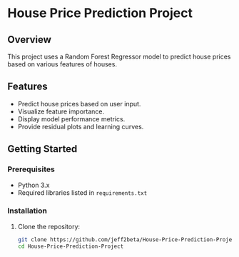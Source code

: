 # House Price Prediction Project

## Overview
This project uses a Random Forest Regressor model to predict house prices based on various features of houses.

## Features
- Predict house prices based on user input.
- Visualize feature importance.
- Display model performance metrics.
- Provide residual plots and learning curves.

## Getting Started
### Prerequisites
- Python 3.x
- Required libraries listed in `requirements.txt`

### Installation
1. Clone the repository:
   ```sh
   git clone https://github.com/jeff2beta/House-Price-Prediction-Project.git
   cd House-Price-Prediction-Project
